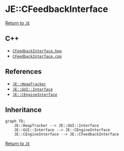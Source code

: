 # JE::CFeedbackInterface

[Return to `JE`](/docs/je.md)

## C++

- [`CFeedbackInterface.hpp`](/src/je/CFeedbackInterface.hpp)
- [`CFeedbackInterface.cpp`](/src/je/CFeedbackInterface.cpp)

## References

- [`JE::HeapTracker`](/docs/je/HeapTracker.md)
- [`JE::GUI::Interface`](/docs/je/GUI/Interface.md)
- [`JE::CEngineInterface`](/docs/je/CEngineInterface.md)

## Inheritance

```mermaid
graph TD;
    JE::HeapTracker --> JE::GUI::Interface
    JE::GUI::Interface --> JE::CEngineInterface
    JE::CEngineInterface --> JE::CFeedbackInterface
```

[Return to `JE`](/docs/je.md)